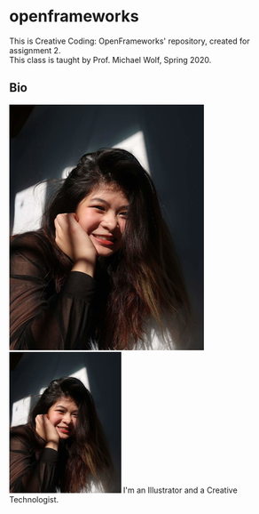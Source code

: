 # openframeworks
This is Creative Coding: OpenFrameworks' repository, created for assignment 2.  
This class is taught by Prof. Michael Wolf, Spring 2020. 
## Bio
![Hello!!](/images/profile_photo.jpg) <img src="images/profile_photo.jpg" width="40%">
I'm an Illustrator and a Creative Technologist.